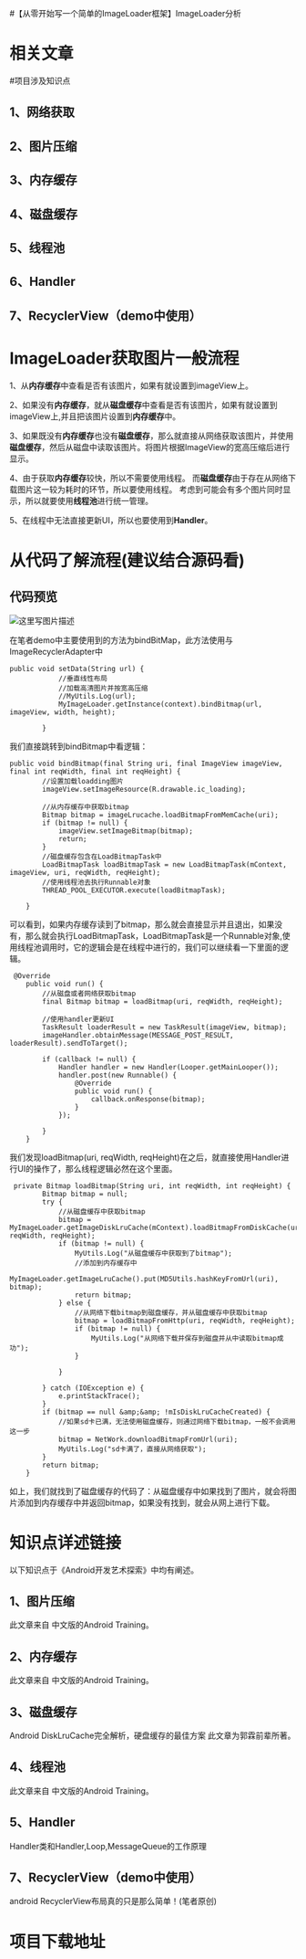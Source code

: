 #【从零开始写一个简单的ImageLoader框架】ImageLoader分析
# 相关文章







#项目涉及知识点

## 1、网络获取

## 2、图片压缩

## 3、内存缓存

## 4、磁盘缓存

## 5、线程池

## 6、Handler

## 7、RecyclerView（demo中使用）

# ImageLoader获取图片一般流程

1、从**内存缓存**中查看是否有该图片，如果有就设置到imageView上。

2、如果没有**内存缓存**，就从**磁盘缓存**中查看是否有该图片，如果有就设置到imageView上,并且把该图片设置到**内存缓存**中。

3、如果既没有**内存缓存**也没有**磁盘缓存**，那么就直接从网络获取该图片，并使用**磁盘缓存**，然后从磁盘中读取该图片。将图片根据ImageView的宽高压缩后进行显示。

4、由于获取**内存缓存**较快，所以不需要使用线程。 而**磁盘缓存**由于存在从网络下载图片这一较为耗时的环节，所以要使用线程。 考虑到可能会有多个图片同时显示，所以就要使用**线程池**进行统一管理。

5、在线程中无法直接更新UI，所以也要使用到**Handler**。

# 从代码了解流程(建议结合源码看)

## 代码预览

<img src="https://raw.githubusercontent.com/Double2hao/xujiajia_blog/main/img/16210039994650.png" alt="这里写图片描述">

在笔者demo中主要使用到的方法为bindBitMap，此方法使用与ImageRecyclerAdapter中

```
public void setData(String url) {
            //垂直线性布局
            //加载高清图片并按宽高压缩
            //MyUtils.Log(url);
            MyImageLoader.getInstance(context).bindBitmap(url, imageView, width, height);

        }

```

我们直接跳转到bindBitmap中看逻辑：

```
public void bindBitmap(final String uri, final ImageView imageView, final int reqWidth, final int reqHeight) {
        //设置加载loadding图片
        imageView.setImageResource(R.drawable.ic_loading);

        //从内存缓存中获取bitmap
        Bitmap bitmap = imageLrucache.loadBitmapFromMemCache(uri);
        if (bitmap != null) {
            imageView.setImageBitmap(bitmap);
            return;
        }
        //磁盘缓存包含在LoadBitmapTask中
        LoadBitmapTask loadBitmapTask = new LoadBitmapTask(mContext, imageView, uri, reqWidth, reqHeight);
        //使用线程池去执行Runnable对象
        THREAD_POOL_EXECUTOR.execute(loadBitmapTask);

    }

```

可以看到，如果内存缓存读到了bitmap，那么就会直接显示并且退出，如果没有，那么就会执行LoadBitmapTask，LoadBitmapTask是一个Runnable对象,使用线程池调用时，它的逻辑会是在线程中进行的，我们可以继续看一下里面的逻辑。

```
 @Override
    public void run() {
        //从磁盘或者网络获取bitmap
        final Bitmap bitmap = loadBitmap(uri, reqWidth, reqHeight);

        //使用handler更新UI
        TaskResult loaderResult = new TaskResult(imageView, bitmap);
        imageHandler.obtainMessage(MESSAGE_POST_RESULT, loaderResult).sendToTarget();

        if (callback != null) {
            Handler handler = new Handler(Looper.getMainLooper());
            handler.post(new Runnable() {
                @Override
                public void run() {
                    callback.onResponse(bitmap);
                }
            });

        }
    }

```

我们发现loadBitmap(uri, reqWidth, reqHeight)在之后，就直接使用Handler进行UI的操作了，那么线程逻辑必然在这个里面。

```
 private Bitmap loadBitmap(String uri, int reqWidth, int reqHeight) {
        Bitmap bitmap = null;
        try {
            //从磁盘缓存中获取bitmap
            bitmap = MyImageLoader.getImageDiskLruCache(mContext).loadBitmapFromDiskCache(uri, reqWidth, reqHeight);
            if (bitmap != null) {
                MyUtils.Log("从磁盘缓存中获取到了bitmap");
                //添加到内存缓存中
                MyImageLoader.getImageLruCache().put(MD5Utils.hashKeyFromUrl(uri), bitmap);
                return bitmap;
            } else {
                //从网络下载bitmap到磁盘缓存，并从磁盘缓存中获取bitmap
                bitmap = loadBitmapFromHttp(uri, reqWidth, reqHeight);
                if (bitmap != null) {
                    MyUtils.Log("从网络下载并保存到磁盘并从中读取bitmap成功");
                }

            }

        } catch (IOException e) {
            e.printStackTrace();
        }
        if (bitmap == null &amp;&amp; !mIsDiskLruCacheCreated) {
            //如果sd卡已满，无法使用磁盘缓存，则通过网络下载bitmap，一般不会调用这一步
            bitmap = NetWork.downloadBitmapFromUrl(uri);
            MyUtils.Log("sd卡满了，直接从网络获取");
        }
        return bitmap;
    }

```

如上，我们就找到了磁盘缓存的代码了：从磁盘缓存中如果找到了图片，就会将图片添加到内存缓存中并返回bitmap，如果没有找到，就会从网上进行下载。

# 知识点详述链接

以下知识点于《Android开发艺术探索》中均有阐述。

## 1、图片压缩

此文章来自 中文版的Android Training。 

## 2、内存缓存

此文章来自 中文版的Android Training。 

## 3、磁盘缓存

Android DiskLruCache完全解析，硬盘缓存的最佳方案 此文章为郭霖前辈所著。 

## 4、线程池

此文章来自 中文版的Android Training。 

## 5、Handler

Handler类和Handler,Loop,MessageQueue的工作原理 

## 7、RecyclerView（demo中使用）

android RecyclerView布局真的只是那么简单！(笔者原创) 

# 项目下载地址

